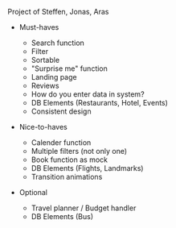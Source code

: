 Project of Steffen, Jonas, Aras

- Must-haves
	- Search function
	- Filter
	- Sortable
	- "Surprise me" function
	- Landing page
	- Reviews
	- How do you enter data in system?
	- DB Elements (Restaurants, Hotel, Events)
	- Consistent design
	
- Nice-to-haves
	- Calender function
	- Multiple filters (not only one)
	- Book function as mock
	- DB Elements (Flights, Landmarks)
	- Transition animations
	
- Optional
	- Travel planner / Budget handler
	- DB Elements (Bus)
	
	

